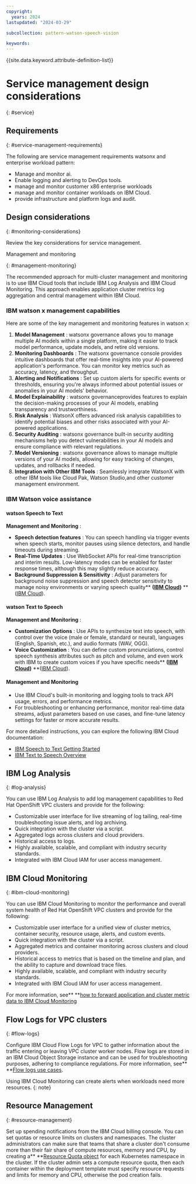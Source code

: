 ```yaml
---
copyright:
  years: 2024
lastupdated: "2024-03-29"

subcollection: pattern-watson-speech-vision

keywords:
---
```

{{site.data.keyword.attribute-definition-list}}

# Service management design considerations

{: #service}

## Requirements

{: #service-management-requirements}

The following are service management requirements watsonx and enterprise workload pattern:

- Manage and monitor ai.
- Enable logging and alerting to DevOps tools.
- manage and monitor customer x86 enterprise workloads
- manage and monitor container workloads on IBM Cloud.
- provide infrastructure and platform logs and audit.

## Design considerations

{: #monitoring-considerations}

Review the key considerations for service management.

Management and monitoring

{: #management-monitoring}

The recommended approach for multi-cluster management and monitoring is to use IBM Cloud tools that include IBM Log Analysis and IBM Cloud Monitoring. This approach enables application cluster metrics log aggregation and central management within IBM Cloud.

### IBM watson x management capabilities

Here are some of the key management and monitoring features in watson x:

1. **Model Management** : watsonx governance allows you to manage multiple AI models within a single platform, making it easier to track model performance, update models, and retire old versions.
2. **Monitoring Dashboards** : The watsonx governance console provides intuitive dashboards that offer real-time insights into your AI-powered application's performance. You can monitor key metrics such as accuracy, latency, and throughput.
3. **Alerting and Notifications** : Set up custom alerts for specific events or thresholds, ensuring you're always informed about potential issues or anomalies in your AI models' behavior.
4. **Model Explainability** : watsonx governanceprovides features to explain the decision-making processes of your AI models, enabling transparency and trustworthiness.
5. **Risk Analysis** : WatsonX offers advanced risk analysis capabilities to identify potential biases and other risks associated with your AI-powered applications.
6. **Security Auditing** : watsonx governance built-in security auditing mechanisms help you detect vulnerabilities in your AI models and ensure compliance with relevant regulations.
7. **Model Versioning** : watsonx governance allows to manage multiple versions of your AI models, allowing for easy tracking of changes, updates, and rollbacks if needed.
8. **Integration with Other IBM Tools** : Seamlessly integrate WatsonX with other IBM tools like Cloud Pak, Watson Studio,and other customer management environment.

### **IBM Watson voice assistance** 

#### **watson Speech to Text**

**Management and Monitoring** :

* **Speech detection features** : You can speech handling via trigger events when speech starts, monitor pauses using silence detectors, and handle timeouts during streaming.
* **Real-Time Updates** : Use WebSocket APIs for real-time transcription and interim results. Low-latency modes can be enabled for faster response times, although this may slightly reduce accuracy.
* **Background Suppression & Sensitivity** : Adjust parameters for background noise suppression and speech detector sensitivity to manage noisy environments or varying speech quality** **([IBM Cloud](https://ondeck.console.cloud.ibm.com/docs/speech-to-text?topic=speech-to-text-service-features))** **([IBM Cloud](https://ondeck.console.cloud.ibm.com/docs/services/speech-to-text?topic=speech-to-text-gettingStarted)).

#### **watson Text to Speech**

**Management and Monitoring** :

* **Customization Options** : Use APIs to synthesize text into speech, with control over the voice (male or female, standard or neural), languages (English, Spanish, etc.), and audio formats (WAV, OGG).
* **Voice Customization** : You can define custom pronunciations, control speech synthesis attributes such as pitch and volume, and even work with IBM to create custom voices if you have specific needs** **([IBM Cloud](https://cloud.ibm.com/catalog/services/text-to-speech))** **([IBM Cloud](https://cloud.ibm.com/docs/text-to-speech?topic=text-to-speech-gettingStarted)).

#### Management and Monitoring

* Use IBM Cloud's built-in monitoring and logging tools to track API usage, errors, and performance metrics.
* For troubleshooting or enhancing performance, monitor real-time data streams, adjust parameters based on use cases, and fine-tune latency settings for faster or more accurate results.

For more detailed instructions, you can explore the following IBM Cloud documentation:

* [IBM Speech to Text Getting Started](https://cloud.ibm.com/docs/services/speech-to-text?topic=speech-to-text-gettingStarted)
* [IBM Text to Speech Overview](https://cloud.ibm.com/catalog/services/text-to-speech)

## IBM Log Analysis

{: #log-analysis}

You can use IBM Log Analysis to add log management capabilities to Red Hat OpenShift VPC clusters and provide for the following:

* Customizable user interface for live streaming of log tailing, real-time troubleshooting issue alerts, and log archiving.
* Quick integration with the cluster via a script.
* Aggregated logs across clusters and cloud providers.
* Historical access to logs.
* Highly available, scalable, and compliant with industry security standards.
* Integrated with IBM Cloud IAM for user access management.

## IBM Cloud Monitoring

{: #ibm-cloud-monitoring}

You can use IBM Cloud Monitoring to monitor the performance and overall system health of Red Hat OpenShift VPC clusters and provide for the following:

* Customizable user interface for a unified view of cluster metrics, container security, resource usage, alerts, and custom events.
* Quick integration with the cluster via a script.
* Aggregated metrics and container monitoring across clusters and cloud providers.
* Historical access to metrics that is based on the timeline and plan, and the ability to capture and download trace files.
* Highly available, scalable, and compliant with industry security standards.
* Integrated with IBM Cloud IAM for user access management.

For more information, see** **[how to forward application and cluster metric data to IBM Cloud Monitoring](https://github.ibm.com/cloud-docs-solutions/pattern-webapp-openshift-vpc/blob/review/docs/openshift?topic=openshift-health-monitor#openshift_monitoring)

## Flow Logs for VPC clusters

{: #flow-logs}

Configure IBM Cloud Flow Logs for VPC to gather information about the traffic entering or leaving VPC cluster worker nodes. Flow logs are stored in an IBM Cloud Object Storage instance and can be used for troubleshooting purposes, adhering to compliance regulations. For more information, see** **[Flow logs use cases](https://github.ibm.com/cloud-docs-solutions/pattern-webapp-openshift-vpc/blob/review/docs/vpc?topic=vpc-flow-logs&interface=ui#flow-logs-use-cases).

Using IBM Cloud Monitoring can create alerts when workloads need more resources. {: note}

## Resource Management

{: #resource-management}

Set up spending notifications from the IBM Cloud billing console. You can set quotas or resource limits on clusters and namespaces. The cluster administrators can make sure that teams that share a cluster don't consume more than their fair share of compute resources, memory and CPU, by creating a** **[Resource Quota object](https://kubernetes.io/docs/concepts/policy/resource-quotas/) for each Kubernetes namespace in the cluster. If the cluster admin sets a compute resource quota, then each container within the deployment template must specify resource requests and limits for memory and CPU, otherwise the pod creation fails.
